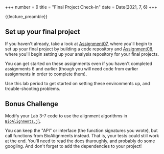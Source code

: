 +++
number = 9
title = "Final Project Check-in"
date = Date(2021, 7, 6)
+++

{{lecture_preamble}}

## Set up your final project

If you haven't already, take a look at [Assignment07](../../assignments/Assignment07.md),
where you'll begin to set up your final project
by building a code repository and [Assignment08](../../assignments/Assignment07.md),
where you'll begin setting up your analysis repository
for your final projects.

You can get started on these assignments
even if you haven't completed assignments 6 and earlier
(though you will need code from earlier assignments in order to complete them).

Use this lab period to get started on setting these environments up,
and trouble-shooting problems.

## Bonus Challenge

Modify your Lab 3-7 code to use the alignment algorithms
in [`BioAlignments.jl`](https://github.com/BioJulia/BioAlignments.jl).

You can keep the "API" or interface (the function signatures you wrote),
but call functions from BioAlignments instead.
That is, your tests could still work at the end.
You'll need to read the docs thuroughly, and probably do some googling.
And don't forget to add the dependencies to your project!